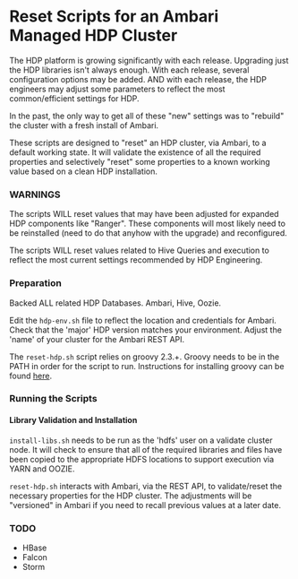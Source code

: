 # Reset Scripts for an Ambari Managed HDP Cluster

The HDP platform is growing significantly with each release.  Upgrading just the HDP libraries isn't always enough.  With each release, several configuration options may be added.  AND with each release, the HDP engineers may adjust some parameters to reflect the most common/efficient settings for HDP.

In the past, the only way to get all of these "new" settings was to "rebuild" the cluster with a fresh install of Ambari.

These scripts are designed to "reset" an HDP cluster, via Ambari, to a default working state.  It will validate the existence of all the required properties and selectively "reset" some properties to a known working value based on a clean HDP installation.

### WARNINGS

The scripts WILL reset values that may have been adjusted for expanded HDP components like "Ranger".  These components will most likely need to be reinstalled (need to do that anyhow with the upgrade) and reconfigured.

The scripts WILL reset values related to Hive Queries and execution to reflect the most current settings recommended by HDP Engineering.

### Preparation

Backed ALL related HDP Databases. Ambari, Hive, Oozie.

Edit the `hdp-env.sh` file to reflect the location and credentials for Ambari.  Check that the 'major' HDP version matches your environment. Adjust the 'name' of your cluster for the Ambari REST API.

The `reset-hdp.sh` script relies on groovy 2.3.+.  Groovy needs to be in the PATH in order for the script to run. Instructions for installing groovy can be found [here](http://groovy.codehaus.org/Installing+Groovy).

### Running the Scripts

#### Library Validation and Installation

`install-libs.sh` needs to be run as the 'hdfs' user on a validate cluster node.  It will check to ensure that all of the required libraries and files have been copied to the appropriate HDFS locations to support execution via YARN and OOZIE.

`reset-hdp.sh` interacts with Ambari, via the REST API, to validate/reset the necessary properties for the HDP cluster.  The adjustments will be "versioned" in Ambari if you need to recall previous values at a later date.

### TODO

- HBase
- Falcon
- Storm